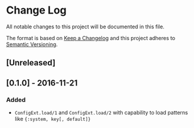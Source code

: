 # Change Log

All notable changes to this project will be documented in this file.

The format is based on [Keep a Changelog](http://keepachangelog.com/) and this project adheres to [Semantic Versioning](http://semver.org/).

## [Unreleased]


## [0.1.0] - 2016-11-21

### Added
- `ConfigExt.load/1` and `ConfigExt.load/2` with capability to load patterns like `{:system, key[, default]}`

